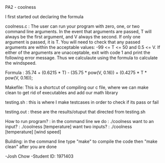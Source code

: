 PA2 - coolness

I first started out declaring the formula 


coolness.c  : The user can run your program with zero, one, or two command line arguments. In the event that arguments are passed, T will always be the first argument, and V always the second. If only one argument is passed, it is T. You will need to check that any passed arguments are within the acceptable values: -99 <= T <= 50 and 0.5 <= V. If either of the arguments are unacceptable, exit with code 1 and print the following error message. Thus we calculaute using the formula to calculate the windspeed.

Formula : 35.74 + (0.6215 * T) - (35.75 * pow(V, 0.16)) + (0.4275 * T * pow(V, 0.16));

Makefile: This is a shortcut of compiling our c file, where we can make clean to get rid of executables and add our math library

testing.sh : this is where I make testcases in order to check if its pass or fail

testing.out : these are the results/otuput that directed from testing.sh

How to run program? :
in the command line we do : ./coolness
want to an input? : ./coolness [temperature]
want two inputs? : ./coolness [temperature] [wind speed]

Building:
in the command line type "make" to compile the code
then "make clean" after you are done 

-Josh Chow
-Student ID: 1971403
